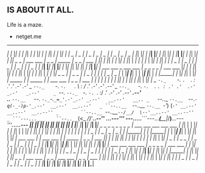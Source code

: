 ## IS ABOUT IT ALL.
Life is a maze.

- netget.me 
 _   ___   ___   ___   ___   ___   ___   ___   ___   ___   ___
 _| |_  |_|  _| |_  |_|  _| |_  |_|  _| |_  |_|  _| |_  |_|  _|
|  _  |  _  |_   _|  _  |  _  |  _  |_   _|  _  |  _  |  _  |_
|_| |_| | |___| |___| | |_| |_| | |___| |___| | |_| |_| | |___|
 _   _  |  ___   ___  |  _   _  |_   _____   _|  _   _  |  ___
| |_| | |_|  _| |_  |_| | |_| |  _| |_   _| |_  | |_| | |_|  _|
|_   _|  _  |_   _|  _  |_   _| |  _  | |  _  | |_   _|  _  |_
 _| |___| |___| |___| |___| |_  |_| |_| |_| |_|  _| |___| |___|
|  ___   ___   _   ___   ___  |  _   _   _   _  |_   ___   ___
|_|  _| |_  |_| |_|  _| |_  |_| | |_| | | |_| |  _| |_  |_|  _
 _  |_   _|  _   _  |_   _|  _  |_   _| |_   _| |  _  |  _  |_
| |___| |___| | | |___| |___| |  _| |_____| |_  |_| |_| | |___|
|_   _____   _| |_   _____   _| |  ___   ___  |  _   _  |  ___
 _| |_   _| |_   _| |_   _| |_ |_|  _| |_  |_| | |_| | |_|  _| 
_     `-._    `-.    `.  `.    :    .'  .'    .-'    _.-'     _
 `--._    `-._   `-.   `.  \   :   /  .'   .-'   _.-'    _.--'
_     `--._   `-._  `-.  `. `. : .' .'  .-'  _.-'   _.--'     _
 `--.__    `--._  `-._ `-. `. \:/ .' .-' _.-'  _.--'    __.--'   
..__   `--.__   `--._ `-._`-.`_=_'.-'_.-' _.--'   __.--'   __..
_   `--..__  `--.__  `--._`-q(-_-)p-'_.--'  __.--'  __..--'   _
 ``--..__  `--..__ `--.__ `-'_) (_`-' __.--' __..--'  __..--''
_        ``--..__ `--..__`--/__/  \--'__..--' __..--''        _
 ```---...___    ``--..__`_(<_   _/)_'__..--''    ___...---'''
---....._____```---...___(__\_\_|_/__)___...---'''_____.....---
|_| |_| |_| |_| |_| |_| |_| |_| | |___| |___| |___| |___| |___|
 _   _   _   _   _   _   _   _  |  ___   ___   ___   ___   ___
| |_| | | |_| | | |_| | | |_| | |_|  _| |_  |_|  _| |_  |_|  _|
|_   _| |_   _| |_   _| |_   _|  _  |_   _|  _  |  _  |  _  |_
 _| |_____| |_   _| |_____| |_  | |___| |___| | |_| |_| | |___|
|  ___   ___  | |  ___   ___  | |_   _____   _|  _   _  |  ___
|_|  _| |_  |_| |_|  _| |_  |_|  _| |_   _| |_  | |_| | |_|  _|
 _  |_   _|  _   _  |_   _|  _  |  _  | |  _  | |_   _|  _  |_
| |___| |___| |_| |___| |___| | |_| |_| |_| |_|  _| |___| |___|
|_   ___   ___   ___   ___   _|  _   _   _   _  |_   ___   ___
 _| |_  |_|  _| |_  |_|  _| |_  | |_| | | |_| |  _| |_  |_|  _|
|  _  |  _  |_   _|  _  |  _  | |_   _| |_   _| |  _  |  _  |_
|_| |_| | |___| |___| | |_| |_|  _| |_____| |_  |_| |_| | |___|
 _   _  |  ___   ___  |  _   _  |  ___   ___  |  _   _  |  ___
| |_| | |_|  _| |_  |_| | |_| | |_|  _| |_  |_| | |_| | |_|  _|
|_   _|  _  |_   _|  _  |_   _|  _  |_   _|  _  |_   _|  _  |_
 _| |___| |___| |___| |___| |___| |___| |___| |___| |___| |___|
